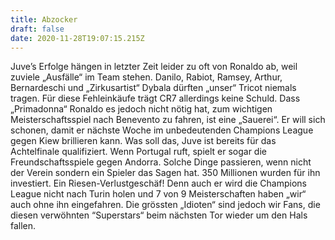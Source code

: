 ```yaml
---
title: Abzocker
draft: false
date: 2020-11-28T19:07:15.215Z
---
```

Juve’s Erfolge hängen in letzter Zeit leider zu oft von Ronaldo ab, weil zuviele „Ausfälle“ im Team stehen. Danilo, Rabiot, Ramsey, Arthur, Bernardeschi und „Zirkusartist“ Dybala dürften „unser“ Tricot niemals tragen. Für diese Fehleinkäufe trägt CR7 allerdings keine Schuld. Dass „Primadonna“ Ronaldo es jedoch nicht nötig hat, zum wichtigen Meisterschaftsspiel nach Benevento zu fahren, ist eine „Sauerei“. Er will sich schonen, damit er nächste Woche im unbedeutenden Champions League gegen Kiew brillieren kann. Was soll das, Juve ist bereits für das Achtelfinale qualifiziert. Wenn Portugal ruft, spielt er sogar die Freundschaftsspiele gegen Andorra. Solche Dinge passieren, wenn nicht der Verein sondern ein Spieler das Sagen hat. 350 Millionen wurden für ihn investiert. Ein Riesen-Verlustgeschäf! Denn auch er wird die Champions League nicht nach Turin holen und 7 von 9 Meisterschaften haben „wir“ auch ohne ihn eingefahren. Die grössten „Idioten“ sind jedoch wir Fans, die diesen verwöhnten “Superstars“ beim nächsten Tor wieder um den Hals fallen.